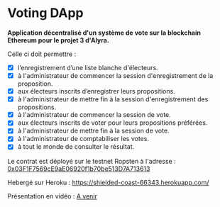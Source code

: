 # Voting DApp
**Application décentralisé d'un système de vote sur la blockchain Ethereum pour le projet 3 d'Alyra.**

Celle ci doit permettre :
- [x] l’enregistrement d’une liste blanche d'électeurs. 
- [x] à l'administrateur de commencer la session d'enregistrement de la proposition.
- [x] aux électeurs inscrits d’enregistrer leurs propositions.
- [x] à l'administrateur de mettre fin à la session d'enregistrement des propositions.
- [x] à l'administrateur de commencer la session de vote.
- [x] aux électeurs inscrits de voter pour leurs propositions préférées.
- [x] à l'administrateur de mettre fin à la session de vote.
- [x] à l'administrateur de comptabiliser les votes.
- [x] à tout le monde de consulter le résultat.

Le contrat est déployé sur le testnet Ropsten à l'adresse : [0x03F1F7569cE9aE06920f1b70be513D7A713613](https://ropsten.etherscan.io/address/0x03F1F7569cE9aE06920f1b70be513D7A71361334)

Hebergé sur Heroku : https://shielded-coast-66343.herokuapp.com/

Présentation en vidéo : [A venir](https://www.loom.com/share/2e231f64220d4e39945bd74f852b57d9)